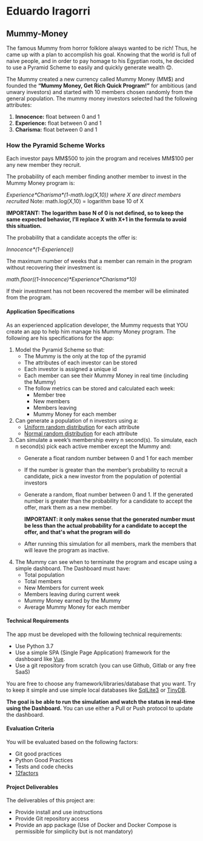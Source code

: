 # Eduardo Iragorri

## Mummy-Money

The famous Mummy from horror folklore always wanted to be rich! Thus, he came up with a plan to accomplish his goal. Knowing that the world is full of naive people, and in order to pay homage to his Egyptian roots, he decided to use a Pyramid Scheme to easily and quickly generate wealth 😊.

The Mummy created a new currency called Mummy Money (MM$) and founded the **“Mummy Money, Get Rich Quick Program!”** for ambitious (and unwary investors) and started with 10 members chosen randomly from the general population. The mummy money investors selected had the following attributes:

1. **Innocence:** float between 0 and 1
2. **Experience:** float between 0 and 1
3. **Charisma:** float between 0 and 1

### How the Pyramid Scheme Works

Each investor pays MM\$500 to join the program and receives MM\$100 per any new member they recruit.

The probability of each member finding another member to invest in the Mummy Money program is: 

*Experience\*Charisma\*(1-math.log(X,10)) where X are direct members recruited* 
Note: math.log(X,10) = logarithm base 10 of X 

**IMPORTANT: The logarithm base N of 0 is not defined, so to keep the same expected behavior, I'll replace X with X+1 in the formula to avoid this situation.**

The probability that a candidate accepts the offer is: 

*Innocence\*(1-Experience))* 

The maximum number of weeks that a member can remain in the program without recovering their investment is: 

*math.floor((1-Innocence)\*Experience\*Charisma\*10)* 

If their investment has not been recovered the member will be eliminated from the program.

#### Application Specifications

As an experienced application developer, the Mummy requests that YOU create an app to help him manage his Mummy Money program. The following are his specifications for the app: 

1. Model the Pyramid Scheme so that: 
    * The Mummy is the only at the top of the pyramid 
    * The attributes of each investor can be stored 
    * Each investor is assigned a unique id 
    * Each member can see their Mummy Money in real time (including the Mummy) 
    * The follow metrics can be stored and calculated each week: 
        - Member tree
        - New members 
        - Members leaving 
        - Mummy Money for each member 
2. Can generate a population of n investors using a: 
    * [Uniform random distribution](https://en.wikipedia.org/wiki/Uniform_distribution_(continuous)) for each attribute 
    * [Normal random distribution](https://en.wikipedia.org/wiki/Normal_distribution) for each attribute 
3. Can simulate a week’s membership every n second(s). To simulate, each n second(s) pick each active member except the Mummy and: 
    * Generate a float random number between 0 and 1 for each member 
    * If the number is greater than the member’s probability to recruit a candidate, pick a new investor from the population of potential investors 
    * Generate a random, float number between 0 and 1. If the generated number is greater than the probability for a candidate to accept the offer, mark them as a new member.

        **IMPORTANT: it only makes sense that the generated number must be less than the actual probability for a candidate to accept the offer, and that's what the program will do**

    * After running this simulation for all members, mark the members that will leave the program as inactive.
4. The Mummy can see when to terminate the program and escape using a simple dashboard. The Dashboard must have: 
    * Total population 
    * Total members 
    * New Members for current week 
    * Members leaving during current week 
    * Mummy Money earned by the Mummy 
    * Average Mummy Money for each member

#### Technical Requirements

The app must be developed with the following technical requirements: 

- Use Python 3.7 
- Use a simple SPA (Single Page Application) framework for the dashboard like [Vue](https://vuejs.org/).
- Use a git repository from scratch (you can use Github, Gitlab or any free SaaS) 
  
You are free to choose any framework/libraries/database that you want. Try to keep it simple and use simple local databases like [SqlLite3](https://docs.python.org/3/library/sqlite3.html) or [TinyDB](https://github.com/msiemens/tinydb).

**The goal is be able to run the simulation and watch the status in real-time using the Dashboard.** You can use either a Pull or Push protocol to update the dashboard.

#### Evaluation Criteria

You will be evaluated based on the following factors:

- Git good practices
- Python Good Practices
- Tests and code checks
- [12factors](https://12factor.net/)

#### Project Deliverables

The deliverables of this project are:

- Provide install and use instructions
- Provide Git repository access
- Provide an app package (Use of Docker and Docker Compose is permissible for simplicity but is not mandatory)